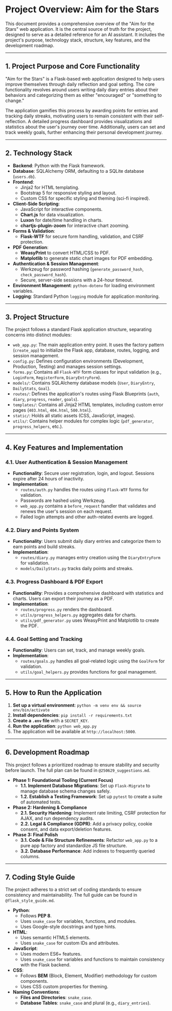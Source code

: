 # Project Overview: Aim for the Stars

This document provides a comprehensive overview of the "Aim for the Stars" web application. It is the central source of truth for the project, designed to serve as a detailed reference for an AI assistant. It includes the project's purpose, technology stack, structure, key features, and the development roadmap.

---

## 1. Project Purpose and Core Functionality

"Aim for the Stars" is a Flask-based web application designed to help users improve themselves through daily reflection and goal setting. The core functionality revolves around users writing daily diary entries about their behaviors and categorizing them as either "encouraged" or "something to change."

The application gamifies this process by awarding points for entries and tracking daily streaks, motivating users to remain consistent with their self-reflection. A detailed progress dashboard provides visualizations and statistics about the user's journey over time. Additionally, users can set and track weekly goals, further enhancing their personal development journey.

---

## 2. Technology Stack

-   **Backend**: Python with the Flask framework.
-   **Database**: SQLAlchemy ORM, defaulting to a SQLite database (`users.db`).
-   **Frontend**:
    -   Jinja2 for HTML templating.
    -   Bootstrap 5 for responsive styling and layout.
    -   Custom CSS for specific styling and theming (sci-fi inspired).
-   **Client-Side Scripting**:
    -   JavaScript for interactive components.
    -   **Chart.js** for data visualization.
    -   **Luxon** for date/time handling in charts.
    -   **chartjs-plugin-zoom** for interactive chart zooming.
-   **Forms & Validation**:
    -   **Flask-WTF** for secure form handling, validation, and CSRF protection.
-   **PDF Generation**:
    -   **WeasyPrint** to convert HTML/CSS to PDF.
    -   **Matplotlib** to generate static chart images for PDF embedding.
-   **Authentication & Session Management**:
    -   Werkzeug for password hashing (`generate_password_hash`, `check_password_hash`).
    -   Secure, server-side sessions with a 24-hour timeout.
-   **Environment Management**: `python-dotenv` for loading environment variables.
-   **Logging**: Standard Python `logging` module for application monitoring.

---

## 3. Project Structure

The project follows a standard Flask application structure, separating concerns into distinct modules:

-   `web_app.py`: The main application entry point. It uses the factory pattern (`create_app`) to initialize the Flask app, database, routes, logging, and session management.
-   `config.py`: Defines configuration environments (Development, Production, Testing) and manages session settings.
-   `forms.py`: Contains all `Flask-WTF` form classes for input validation (e.g., `LoginForm`, `RegisterForm`, `DiaryEntryForm`).
-   `models/`: Contains SQLAlchemy database models (`User`, `DiaryEntry`, `DailyStats`, `Goal`).
-   `routes/`: Defines the application's routes using Flask Blueprints (`auth`, `diary`, `progress`, `reader`, `goals`).
-   `templates/`: Contains all Jinja2 HTML templates, including custom error pages (`403.html`, `404.html`, `500.html`).
-   `static/`: Holds all static assets (CSS, JavaScript, images).
-   `utils/`: Contains helper modules for complex logic (`pdf_generator`, `progress_helpers`, etc.).

---

## 4. Key Features and Implementation

### 4.1. User Authentication & Session Management
-   **Functionality**: Secure user registration, login, and logout. Sessions expire after 24 hours of inactivity.
-   **Implementation**:
    -   `routes/auth.py` handles the routes using `Flask-WTF` forms for validation.
    -   Passwords are hashed using Werkzeug.
    -   `web_app.py` contains a `before_request` handler that validates and renews the user's session on each request.
    -   Failed login attempts and other auth-related events are logged.

### 4.2. Diary and Points System
-   **Functionality**: Users submit daily diary entries and categorize them to earn points and build streaks.
-   **Implementation**:
    -   `routes/diary.py` manages entry creation using the `DiaryEntryForm` for validation.
    -   `models/DailyStats.py` tracks daily points and streaks.

### 4.3. Progress Dashboard & PDF Export
-   **Functionality**: Provides a comprehensive dashboard with statistics and charts. Users can export their journey as a PDF.
-   **Implementation**:
    -   `routes/progress.py` renders the dashboard.
    -   `utils/progress_helpers.py` aggregates data for charts.
    -   `utils/pdf_generator.py` uses WeasyPrint and Matplotlib to create the PDF.

### 4.4. Goal Setting and Tracking
-   **Functionality**: Users can set, track, and manage weekly goals.
-   **Implementation**:
    -   `routes/goals.py` handles all goal-related logic using the `GoalForm` for validation.
    -   `utils/goal_helpers.py` provides functions for goal management.

---

## 5. How to Run the Application

1.  **Set up a virtual environment**: `python -m venv env && source env/bin/activate`
2.  **Install dependencies**: `pip install -r requirements.txt`
3.  **Create a `.env` file** with a `SECRET_KEY`.
4.  **Run the application**: `python web_app.py`
5.  The application will be available at `http://localhost:5000`.

---

## 6. Development Roadmap

This project follows a prioritized roadmap to ensure stability and security before launch. The full plan can be found in `@250629_suggestions.md`.

-   **Phase 1: Foundational Tooling (Current Focus)**
    -   **1.1. Implement Database Migrations**: Set up `Flask-Migrate` to manage database schema changes safely.
    -   **1.2. Establish a Testing Framework**: Set up `pytest` to create a suite of automated tests.
-   **Phase 2: Hardening & Compliance**
    -   **2.1. Security Hardening**: Implement rate limiting, CSRF protection for AJAX, and run dependency audits.
    -   **2.2. Legal & Compliance (GDPR)**: Add a privacy policy, cookie consent, and data export/deletion features.
-   **Phase 3: Final Polish**
    -   **3.1. Code & File Structure Refinements**: Refactor `web_app.py` to a pure app factory and standardize JS file structure.
    -   **3.2. Database Performance**: Add indexes to frequently queried columns.

---

## 7. Coding Style Guide

The project adheres to a strict set of coding standards to ensure consistency and maintainability. The full guide can be found in `@flask_style_guide.md`.

-   **Python**:
    -   Follows **PEP 8**.
    -   Uses `snake_case` for variables, functions, and modules.
    -   Uses Google-style docstrings and type hints.
-   **HTML**:
    -   Uses semantic HTML5 elements.
    -   Uses `snake_case` for custom IDs and attributes.
-   **JavaScript**:
    -   Uses modern ES6+ features.
    -   Uses `snake_case` for variables and functions to maintain consistency with the Flask backend.
-   **CSS**:
    -   Follows **BEM** (Block, Element, Modifier) methodology for custom components.
    -   Uses CSS custom properties for theming.
-   **Naming Conventions**:
    -   **Files and Directories**: `snake_case`.
    -   **Database Tables**: `snake_case` and plural (e.g., `diary_entries`).
